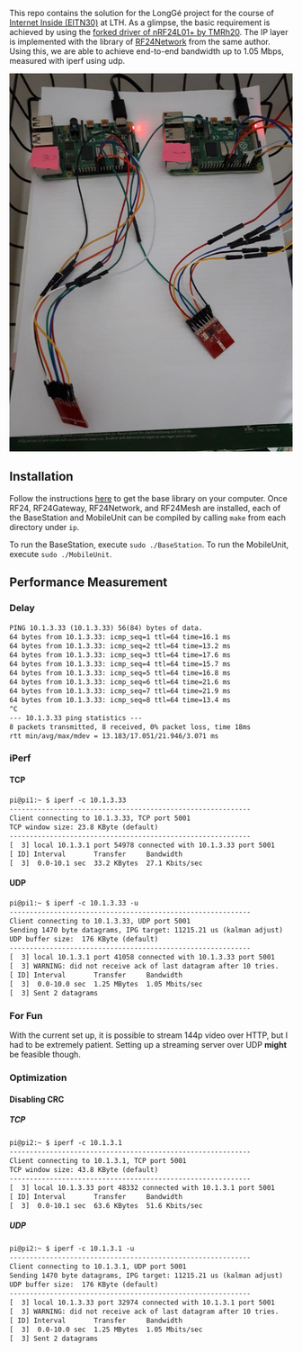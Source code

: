 This repo contains the solution for the LongGé project for the course of [Internet Inside (EITN30)](https://www.eit.lth.se/index.php?ciuid=1392&coursepage=10001&L=1) at LTH. As a glimpse, the basic requirement is achieved by using the [forked driver of nRF24L01+ by TMRh20](https://nrf24.github.io/RF24/). The IP layer is implemented with the library of [RF24Network](https://nrf24.github.io/RF24Network/) from the same author. Using this, we are able to achieve end-to-end bandwidth up to 1.05 Mbps, measured with iperf using udp.

![Setup:](https://github.com/syafiq/inuti/blob/main/images/setup.jpg)

## Installation

Follow the instructions [here](https://nrf24.github.io/RF24/md_docs_linux_install.html) to get the base library on your computer. 
Once RF24, RF24Gateway, RF24Network, and RF24Mesh are installed, each of the BaseStation and MobileUnit can be compiled by calling `make` from each directory under `ip`.

To run the BaseStation, execute `sudo ./BaseStation`. To run the MobileUnit, execute `sudo ./MobileUnit`. 

## Performance Measurement
### Delay
```pi@pi1:~ $ ping 10.1.3.33
PING 10.1.3.33 (10.1.3.33) 56(84) bytes of data.
64 bytes from 10.1.3.33: icmp_seq=1 ttl=64 time=16.1 ms
64 bytes from 10.1.3.33: icmp_seq=2 ttl=64 time=13.2 ms
64 bytes from 10.1.3.33: icmp_seq=3 ttl=64 time=17.6 ms
64 bytes from 10.1.3.33: icmp_seq=4 ttl=64 time=15.7 ms
64 bytes from 10.1.3.33: icmp_seq=5 ttl=64 time=16.8 ms
64 bytes from 10.1.3.33: icmp_seq=6 ttl=64 time=21.6 ms
64 bytes from 10.1.3.33: icmp_seq=7 ttl=64 time=21.9 ms
64 bytes from 10.1.3.33: icmp_seq=8 ttl=64 time=13.4 ms
^C
--- 10.1.3.33 ping statistics ---
8 packets transmitted, 8 received, 0% packet loss, time 18ms
rtt min/avg/max/mdev = 13.183/17.051/21.946/3.071 ms
```

### iPerf
#### TCP
```
pi@pi1:~ $ iperf -c 10.1.3.33
------------------------------------------------------------
Client connecting to 10.1.3.33, TCP port 5001
TCP window size: 23.8 KByte (default)
------------------------------------------------------------
[  3] local 10.1.3.1 port 54978 connected with 10.1.3.33 port 5001
[ ID] Interval       Transfer     Bandwidth
[  3]  0.0-10.1 sec  33.2 KBytes  27.1 Kbits/sec
```
#### UDP
```
pi@pi1:~ $ iperf -c 10.1.3.33 -u
------------------------------------------------------------
Client connecting to 10.1.3.33, UDP port 5001
Sending 1470 byte datagrams, IPG target: 11215.21 us (kalman adjust)
UDP buffer size:  176 KByte (default)
------------------------------------------------------------
[  3] local 10.1.3.1 port 41058 connected with 10.1.3.33 port 5001
[  3] WARNING: did not receive ack of last datagram after 10 tries.
[ ID] Interval       Transfer     Bandwidth
[  3]  0.0-10.0 sec  1.25 MBytes  1.05 Mbits/sec
[  3] Sent 2 datagrams
```

### For Fun
With the current set up, it is possible to stream 144p video over HTTP, but I had to be extremely patient. Setting up a streaming server over UDP **might** be feasible though. 

### Optimization
#### Disabling CRC
##### TCP
```
pi@pi2:~ $ iperf -c 10.1.3.1
------------------------------------------------------------
Client connecting to 10.1.3.1, TCP port 5001
TCP window size: 43.8 KByte (default)
------------------------------------------------------------
[  3] local 10.1.3.33 port 48332 connected with 10.1.3.1 port 5001
[ ID] Interval       Transfer     Bandwidth
[  3]  0.0-10.1 sec  63.6 KBytes  51.6 Kbits/sec
```
##### UDP
```
pi@pi2:~ $ iperf -c 10.1.3.1 -u
------------------------------------------------------------
Client connecting to 10.1.3.1, UDP port 5001
Sending 1470 byte datagrams, IPG target: 11215.21 us (kalman adjust)
UDP buffer size:  176 KByte (default)
------------------------------------------------------------
[  3] local 10.1.3.33 port 32974 connected with 10.1.3.1 port 5001
[  3] WARNING: did not receive ack of last datagram after 10 tries.
[ ID] Interval       Transfer     Bandwidth
[  3]  0.0-10.0 sec  1.25 MBytes  1.05 Mbits/sec
[  3] Sent 2 datagrams
```
